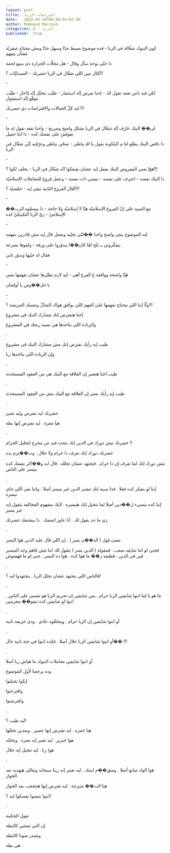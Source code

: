 ```yaml
---
layout: post
title:  افتراضات الربا
date:   2024-04-10T00:00:01+03:00
author: Mahmoud Marzouk
categories: 8 - الربا
published:  true
---
```

كون البنوك شغّالة في الربا - فده موضوع بسيط جدّا وسهل جدّا ومش محتاج
عبقريّة عشان يتفهم

دا حتّى بوحة سأل وقال - هل محلّات الجزارة دي بتبيع لحمة

أمّال مين اللي شغّال في الربا حضرتك - الصيدليّات ؟!!

\-

لكن فيه ناس تقعد تقول لك - إحنا نفرض إنّه استثمار - طيّب نتخيّل إنّه
إدّخار - طيّب نتوقّع إنّه استشوار

ليه كلّ الخيالات والافتراضات دي حضرتك !!!

\-

لي�� البنك عارف إنّه شغّال في الربا بشكل واضح وصريح - واحنا نقعد نقول له
ما تقولش على نفسك كده - دا انتا جميل

دا ناقص البنك يطلع لنا م البلكونة يقول يا امّ نياظي - صحّي نياظي وعرّفيه
إنّي شغّال في الربا

\-

هوّا يعني المفروض البنك يعمل إيه عشان يقنعكوا انّه شغّال في الربا - يحلف
لكوا ؟!!!

دا البنك نفسه - اعترف على نفسه - بنفس ذات نفسه - وعمل فروع للمعاملات
الإسلاميّة

أمّال الفروع التانية تبقى إيه - حمّصيّة ؟!!!

\-

مع التنبيه على إنّ الفروع الإسلاميّة هيّا لا إسلاميّة ولا حاجة - دا بيسمّوه
الرب�� الإسلاميّ - زيّ الزنا التكتيكيّ كده

\-

ليه الموضوع يبقى واضح واحنا ��للي نخبّيه ونعمل قال إيه مش قادرين
نفهمه

بيفكّروني بـ تتّح لمّا كان��ا بيدوّروا على ورقة - ولقوها بسرعة

فقال له خبّيها وندوّر تاني

\-

هيّا واضحة وواقفة ع الفرع آهي - ليه لازم تطيّرها عشان تفهمها
يعني

يا خل��وص يا أولعبان

\-

ولّا إنتا اللي محتاج تفهمها على الفهم اللي يوافق هواك الضالّ ونفسك
المريضة ؟!!!

إحنا هنفترض إنك مشارك البنك في مشروع

والزيادة اللي بتاخدها هي نسبة ربحك في المشروع

.

طيب إيه رأيك نفترض إنك مش مشارك البنك في مشروع

وإن الزيادة اللي بتاخدها ربا

.

طيب احنا هنعتبر إن العلاقة مع البنك هي من العقود المستحدثة

.

طيب إيه رأيك نعتبر إن العلاقة مع البنك مش من العقود
المستحدثة

.

حضرتك ليه تفترض وليه تعتبر

هيا معزة . ليه تفترض إنها بطة

.

حضرتك مش دورك في الدين إنك تبحث فيه عن مخرج لتحليل الحرام
!!

حضرتك دورك إنك تعرف دا حرام ولا حلال . وت��تزم بده

مش دورك إنك لما تعرف إن دا حرام . فتجتهد عشان تحلله . قال ايه و��اكر
نفسك كده بتيسر على الناس

.

إنتا لو بتفكر كده فعلا . فدا سببه إنك معتبر الدين غير ميسر أصلا . وانتا
بقى اللي جاي تيسره

إنتا كده بتسيء ل��دين أصلا لما تتخيل إنك هتيسره . لإنك بمفهوم المخالفة
بتقول إنه غير يسير

زي ما حد يقول لك . أنا عاوز انضفك . دا بيشتمك حضرتك

.

معنى قول ( الد��ن يسر ) . إن اللي قال عليه الدين هوا اليسر

فحتى لو انتا شايفه صعب . فمقولة ( الدين يسر ) بتقول لك انتا مش فاهم وجه
التيسير فين في الدين . فطبقه ز�� ما هوا كده . هوا ده اليسر . حتى لو ما
فهمتوش

.

فالناس اللي بتجتهد عشان تحلل الربا . بتجتهدوا ليه ؟!

.

ما هو يا إما انتوا شايفين الربا حرام . بس شايفين إن تحريم الربا هو
تعسير على الناس . انتوا لو شايفين كده تبقو�� مجرمين

.

أو انتوا شايفين إن الربا حرام . وبتحللوه عادي . ودي جريمة
تانية

.

أو انتوا شايفين الربا حلال أصلا . فكده انتوا في حتة تانية
خال�� !!!

.

أو انتوا شايفين معاملات البنوك ما هياش ربا أصلا

وده يرجعنا لأول الموضوع

إنكوا تخيلتوا

واقترحتوا

وافترضتوا

.

ليه طيب ؟!

هيا خمرة . ليه تفترض إنها عصير . وبعدين تحللها

هوا خنزير . ليه تعتبر إنه معزة . وتحلله

هوا ربا . ليه تتخيل إنه حلال

.

هوا الواد صايع أصلا . ومتق��م لبنتك . ليه تعتبر إنه ربنا سبحانه وتعالى
هيهديه بعد الجواز

هيا الب�� متبرجة . ليه تفترض إنها هتتحجب بعد الجواز

انتوا بتتعبوا نفسكوا ليه ؟!

.

تقول الحكمة

إن التي تمشي كالبطة

وتصدر صوتا كالبطة

هي بطة
